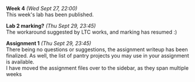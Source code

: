 **Week 4** *(Wed Sept 27, 22:00)*   
This week's lab has been published.

**Lab 2 marking?** *(Thu Sept 29, 23:45)*  
The workaround suggested by LTC works, and marking has resumed :)

**Assignment 1** *(Thu Sept 29, 23:45)*  
There being no questions or suggestions, the assignment writeup
has been finalized. As well, the list of pantry
projects you may use in your assignment is available.  
I have moved the assignment files over to the sidebar, as they span multiple weeks  
